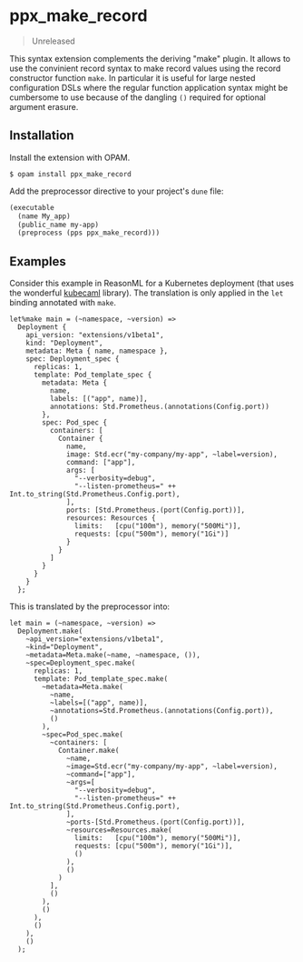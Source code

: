 # ppx_make_record

> Unreleased

This syntax extension complements the deriving "make" plugin. It allows to use
the convinient record syntax to make record values using the record constructor
function `make`. In particular it is useful for large nested configuration DSLs
where the regular function application syntax might be cumbersome to use
because of the dangling `()` required for optional argument erasure.


## Installation

Install the extension with OPAM.

```
$ opam install ppx_make_record
```

Add the preprocessor directive to your project's `dune` file:

```lisp
(executable
  (name My_app)
  (public_name my-app)
  (preprocess (pps ppx_make_record)))
```


## Examples

Consider this example in ReasonML for a Kubernetes deployment (that uses the wonderful
[kubecaml](https://github.com/andrenth/kubecaml) library). The translation
is only applied in the `let` binding annotated with `make`.

```reason
let%make main = (~namespace, ~version) =>
  Deployment {
    api_version: "extensions/v1beta1",
    kind: "Deployment",
    metadata: Meta { name, namespace },
    spec: Deployment_spec {
      replicas: 1,
      template: Pod_template_spec {
        metadata: Meta {
          name,
          labels: [("app", name)],
          annotations: Std.Prometheus.(annotations(Config.port))
        },
        spec: Pod_spec {
          containers: [
            Container {
              name,
              image: Std.ecr("my-company/my-app", ~label=version),
              command: ["app"],
              args: [
                "--verbosity=debug",
                "--listen-prometheus=" ++ Int.to_string(Std.Prometheus.Config.port),
              ],
              ports: [Std.Prometheus.(port(Config.port))],
              resources: Resources {
                limits:   [cpu("100m"), memory("500Mi")],
                requests: [cpu("500m"), memory("1Gi")]
              }
            }
          ]
        }
      }
    }
  };
```

This is translated by the preprocessor into:

```reason
let main = (~namespace, ~version) =>
  Deployment.make(
    ~api_version="extensions/v1beta1",
    ~kind="Deployment",
    ~metadata=Meta.make(~name, ~namespace, ()),
    ~spec=Deployment_spec.make(
      replicas: 1,
      template: Pod_template_spec.make(
        ~metadata=Meta.make(
          ~name,
          ~labels=[("app", name)],
          ~annotations=Std.Prometheus.(annotations(Config.port)),
          ()
        ),
        ~spec=Pod_spec.make(
          ~containers: [
            Container.make(
              ~name,
              ~image=Std.ecr("my-company/my-app", ~label=version),
              ~command=["app"],
              ~args=[
                "--verbosity=debug",
                "--listen-prometheus=" ++ Int.to_string(Std.Prometheus.Config.port),
              ],
              ~ports-[Std.Prometheus.(port(Config.port))],
              ~resources=Resources.make(
                limits:   [cpu("100m"), memory("500Mi")],
                requests: [cpu("500m"), memory("1Gi")],
                ()
              ),
              ()
            )
          ],
          ()
        ),
        ()
      ),
      ()
    ),
    ()
  );
```
